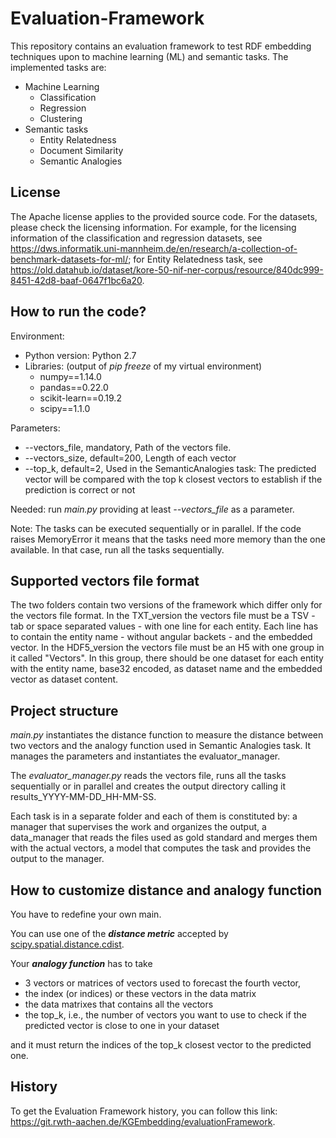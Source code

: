 # Evaluation-Framework

This repository contains an evaluation framework to test RDF embedding techniques upon to machine learning (ML) and semantic tasks.
The implemented tasks are:
- Machine Learning
    - Classification
    - Regression
    - Clustering
- Semantic tasks
    - Entity Relatedness
    - Document Similarity
    - Semantic Analogies
    
## License
The Apache license applies to the provided source code. For the datasets, please check the licensing information. 
For example, for the licensing information of the classification and regression datasets, see https://dws.informatik.uni-mannheim.de/en/research/a-collection-of-benchmark-datasets-for-ml/; 
for Entity Relatedness task, see https://old.datahub.io/dataset/kore-50-nif-ner-corpus/resource/840dc999-8451-42d8-baaf-0647f1bc6a20.

## How to run the code? 
Environment: 
- Python version: Python 2.7
- Libraries: (output of _pip freeze_ of my virtual environment)
    - numpy==1.14.0
    - pandas==0.22.0
    - scikit-learn==0.19.2
    - scipy==1.1.0

Parameters:
- --vectors_file, mandatory, Path of the vectors file. 
- --vectors_size, default=200, Length of each vector
- --top_k, default=2, Used in the SemanticAnalogies task: The predicted vector will be compared with the top k closest vectors to establish if the prediction is correct or not

Needed: run _main.py_ providing at least _--vectors_file_ as a parameter.

Note: The tasks can be executed sequentially or in parallel. If the code raises MemoryError it means that the tasks need more memory than the one available. In that case, run all the tasks sequentially.

## Supported vectors file format
The two folders contain two versions of the framework which differ only for the vectors file format. 
In the TXT_version the vectors file must be a TSV - tab or space separated values - with one line for each entity. 
Each line has to contain the entity name - without angular backets - and the embedded vector. 
In the HDF5_version the vectors file must be an H5 with one group in it called "Vectors". 
In this group, there should be one dataset for each entity with the entity name, base32 encoded, as dataset name and the embedded vector as dataset content.

## Project structure
_main.py_ instantiates the distance function to measure the distance between two vectors and the analogy function used in Semantic Analogies task.
It manages the parameters and instantiates the evaluator_manager. 

The _evaluator\_manager.py_ reads the vectors file, runs all the tasks sequentially or in parallel and creates the output directory calling it results\_YYYY-MM-DD\_HH-MM-SS.

Each task is in a separate folder and each of them is constituted by:
    a manager that supervises the work and organizes the output,
    a data\_manager that reads the files used as gold standard and merges them with the actual vectors,
    a model that computes the task and provides the output to the manager.

## How to customize distance and analogy function
You have to redefine your own main.
    
You can use one of the **_distance metric_** accepted by [scipy.spatial.distance.cdist](https://docs.scipy.org/doc/scipy/reference/generated/scipy.spatial.distance.cdist.html).

Your **_analogy function_** has to take 

- 3 vectors or matrices of vectors used to forecast the fourth vector,
- the index (or indices) or these vectors in the data matrix
- the data matrixes that contains all the vectors
- the top_k, i.e., the number of vectors you want to use to check if the predicted vector is close to one in your dataset

and it must return the indices of the top_k closest vector to the predicted one.

## History
To get the Evaluation Framework history, you can follow this link: https://git.rwth-aachen.de/KGEmbedding/evaluationFramework.

